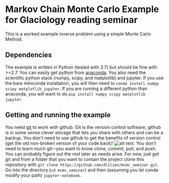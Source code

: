 # Markov Chain Monte Carlo Example for Glaciology reading seminar

This is a worked example inverse problem using a simple Monte Carlo Method.

## Dependencies

The example is written in Python (tested with 3.7) but should be fine with >=2.7. You can easily get python from [anaconda](https://www.anaconda.com/download/). You also need the scientific python stack (numpy, scipy, and matplotlib) and jupyter. If you use the bare miniconda installation, you will then need to `conda install numpy scipy matplotlib jupyter`. If you are running a different python than anaconda, you will want to do `pip install numpy scipy matplotlib jupyter`.

## Getting and running the example

You need [git](https://git-scm.com/) to work with github. Git is the version control software, github is in some sense clever storage that lets you share with others and can be a backup. You don't need to use github to get the benefits of version control (get the old non-broken version of your code back)! ![alt text](https://imgs.xkcd.com/comics/git.png "Git according to xkcd"). You don't need to learn much git--you want to know clone, commit, pull, and push. You can probably figure out the rest later as needs arise. For now, just get git and from a folder that you want to contain the project clone this repository with `git clone https://github.com/dlilien/mcmc_seminar.git`. Go into the directory (`cd mcmc_seminar`) and then (assuming you let conda modify your path) `jupyter-notebook`.
